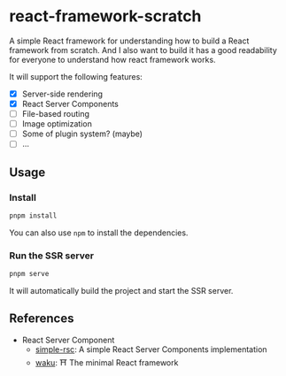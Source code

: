 # react-framework-scratch

A simple React framework for understanding how to build a React framework from scratch. And I also want to build it has a good readability for everyone to understand how react framework works.

It will support the following features:

- [x] Server-side rendering
- [x] React Server Components
- [ ] File-based routing
- [ ] Image optimization
- [ ] Some of plugin system? (maybe)
- [ ] ...

## Usage

### Install

```bash
pnpm install
```

You can also use `npm` to install the dependencies.

### Run the SSR server

```bash
pnpm serve
```

It will automatically build the project and start the SSR server.

## References

- React Server Component
  - [simple-rsc](https://github.com/bholmesdev/simple-rsc): A simple React Server Components implementation
  - [waku](https://github.com/dai-shi/waku): ⛩️ The minimal React framework
